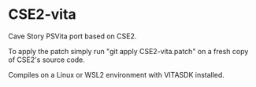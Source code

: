 # CSE2-vita
Cave Story PSVita port based on CSE2.

To apply the patch simply run "git apply CSE2-vita.patch" on a fresh copy of CSE2's source code.

Compiles on a Linux or WSL2 environment with VITASDK installed.